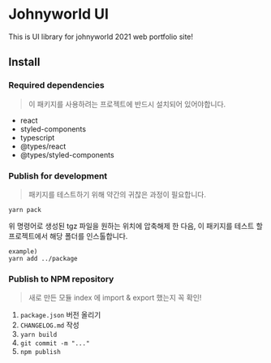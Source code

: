 # Johnyworld UI

This is UI library for johnyworld 2021 web portfolio site!

## Install

### Required dependencies

> 이 패키지를 사용하려는 프로젝트에 반드시 설치되어 있어야합니다.

- react
- styled-components
- typescript
- @types/react
- @types/styled-components

### Publish for development

> 패키지를 테스트하기 위해 약간의 귀찮은 과정이 필요합니다.

```
yarn pack
```

위 명령어로 생성된 tgz 파일을 원하는 위치에 압축해제 한 다음,
이 패키지를 테스트 할 프로젝트에서 해당 폴더를 인스톨합니다.

```
example)
yarn add ../package
```

### Publish to NPM repository

> 새로 만든 모듈 index 에 import & export 했는지 꼭 확인!

1. `package.json` 버전 올리기
2. `CHANGELOG.md` 작성
3. `yarn build`
4. `git commit -m "..."`
5. `npm publish`
